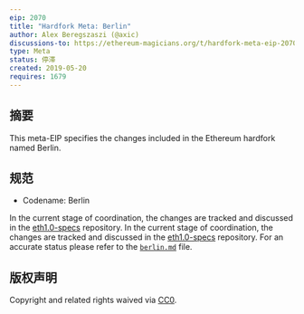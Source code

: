 ```yaml
---
eip: 2070
title: "Hardfork Meta: Berlin"
author: Alex Beregszaszi (@axic)
discussions-to: https://ethereum-magicians.org/t/hardfork-meta-eip-2070-berlin-discussion/3561
type: Meta
status: 停滞
created: 2019-05-20
requires: 1679
---
```


## 摘要

This meta-EIP specifies the changes included in the Ethereum hardfork named Berlin.

## 规范

- Codename: Berlin

In the current stage of coordination, the changes are tracked and discussed in the [eth1.0-specs](https://github.com/ethereum/eth1.0-specs) repository. In the current stage of coordination, the changes are tracked and discussed in the [eth1.0-specs](https://github.com/ethereum/eth1.0-specs) repository. For an accurate status please refer to the [`berlin.md`](https://github.com/ethereum/eth1.0-specs/blob/master/network-upgrades/mainnet-upgrades/berlin.md) file.

## 版权声明

Copyright and related rights waived via [CC0](../LICENSE.md).

